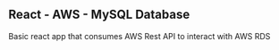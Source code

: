## React - AWS - MySQL Database

Basic react app that consumes AWS Rest API to interact with AWS RDS
